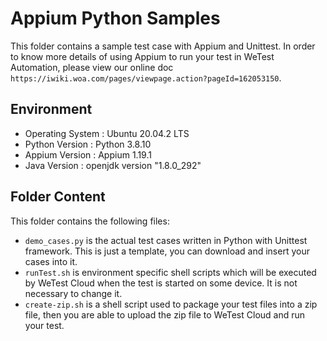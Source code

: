 # Appium Python Samples

This folder contains a sample test case with Appium and Unittest. In order to know more details of using Appium to run your test
in WeTest Automation, please view our online doc `https://iwiki.woa.com/pages/viewpage.action?pageId=162053150`.

## Environment

* Operating   System	:    Ubuntu 20.04.2 LTS
* Python  Version	 	 :    Python  3.8.10 
* Appium   Version	   :    Appium 1.19.1
* Java   Version               :   openjdk version "1.8.0_292" 

## Folder Content

This folder contains the following files:

* `demo_cases.py` is the actual test cases written in Python with Unittest framework. This is just a template, you can download and insert your cases into it.
* `runTest.sh`  is environment specific shell scripts which will be executed by WeTest Cloud when the test is started on some device. It is not necessary to change it.
* `create-zip.sh` is a shell script used to package your test files into a zip file, then you are able to upload the zip file to WeTest Cloud and run your test.

